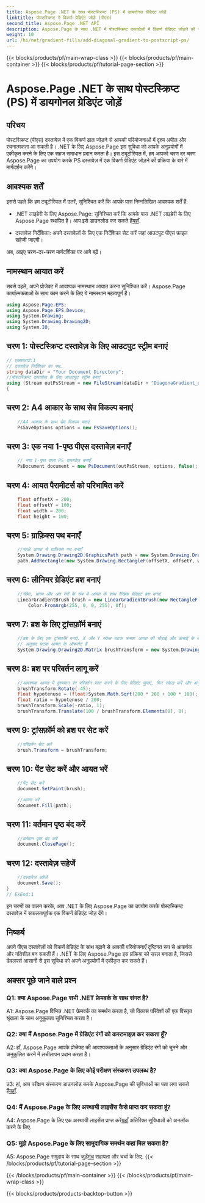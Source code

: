 ```yaml
---
title: Aspose.Page .NET के साथ पोस्टस्क्रिप्ट (PS) में डायगोनल ग्रेडिएंट जोड़ें
linktitle: पोस्टस्क्रिप्ट में विकर्ण ग्रेडिएंट जोड़ें (पीएस)
second_title: Aspose.Page .NET API
description: Aspose.Page के साथ .NET में पोस्टस्क्रिप्ट दस्तावेज़ों में विकर्ण ग्रेडिएंट जोड़ने की सरलता का अन्वेषण करें। गतिशील दृश्य तत्वों के साथ अपनी परियोजनाओं को उन्नत करें।
weight: 10
url: /hi/net/gradient-fills/add-diagonal-gradient-to-postscript-ps/
---
```


{{< blocks/products/pf/main-wrap-class >}}
{{< blocks/products/pf/main-container >}}
{{< blocks/products/pf/tutorial-page-section >}}

# Aspose.Page .NET के साथ पोस्टस्क्रिप्ट (PS) में डायगोनल ग्रेडिएंट जोड़ें

## परिचय

पोस्टस्क्रिप्ट (पीएस) दस्तावेज़ में एक विकर्ण ढाल जोड़ने से आपकी परियोजनाओं में दृश्य अपील और रचनात्मकता आ सकती है। .NET के लिए Aspose.Page इस सुविधा को आपके अनुप्रयोगों में एकीकृत करने के लिए एक सहज समाधान प्रदान करता है। इस ट्यूटोरियल में, हम आपको चरण दर चरण Aspose.Page का उपयोग करके PS दस्तावेज़ में एक विकर्ण ग्रेडिएंट जोड़ने की प्रक्रिया के बारे में मार्गदर्शन करेंगे।

## आवश्यक शर्तें

इससे पहले कि हम ट्यूटोरियल में उतरें, सुनिश्चित करें कि आपके पास निम्नलिखित आवश्यक शर्तें हैं:

-  .NET लाइब्रेरी के लिए Aspose.Page: सुनिश्चित करें कि आपके पास .NET लाइब्रेरी के लिए Aspose.Page स्थापित है। आप इसे डाउनलोड कर सकते हैं[यहाँ](https://releases.aspose.com/page/net/).

- दस्तावेज़ निर्देशिका: अपने दस्तावेज़ों के लिए एक निर्देशिका सेट करें जहां आउटपुट पीएस फ़ाइल सहेजी जाएगी।

अब, आइए चरण-दर-चरण मार्गदर्शिका पर आगे बढ़ें।

## नामस्थान आयात करें

सबसे पहले, अपने प्रोजेक्ट में आवश्यक नामस्थान आयात करना सुनिश्चित करें। Aspose.Page कार्यात्मकताओं के साथ काम करने के लिए ये नामस्थान महत्वपूर्ण हैं।

```csharp
using Aspose.Page.EPS;
using Aspose.Page.EPS.Device;
using System.Drawing;
using System.Drawing.Drawing2D;
using System.IO;
```

## चरण 1: पोस्टस्क्रिप्ट दस्तावेज़ के लिए आउटपुट स्ट्रीम बनाएं

```csharp
// एक्सस्टार्ट:1
// दस्तावेज़ निर्देशिका का पथ.
string dataDir = "Your Document Directory";
//पोस्टस्क्रिप्ट दस्तावेज़ के लिए आउटपुट स्ट्रीम बनाएं
using (Stream outPsStream = new FileStream(dataDir + "DiagonaGradient_outPS.ps", FileMode.Create))
{
```

## चरण 2: A4 आकार के साथ सेव विकल्प बनाएं

```csharp
	//A4 आकार के साथ सेव विकल्प बनाएं
	PsSaveOptions options = new PsSaveOptions();
```

## चरण 3: एक नया 1-पृष्ठ पीएस दस्तावेज़ बनाएँ

```csharp
	// नया 1-पृष्ठ वाला PS दस्तावेज़ बनाएँ
	PsDocument document = new PsDocument(outPsStream, options, false);
```

## चरण 4: आयत पैरामीटर्स को परिभाषित करें

```csharp
	float offsetX = 200;
	float offsetY = 100;
	float width = 200;
	float height = 100;
```

## चरण 5: ग्राफ़िक्स पथ बनाएँ

```csharp
	//पहले आयत से ग्राफ़िक्स पथ बनाएँ
	System.Drawing.Drawing2D.GraphicsPath path = new System.Drawing.Drawing2D.GraphicsPath();
	path.AddRectangle(new System.Drawing.RectangleF(offsetX, offsetY, width, height));
```

## चरण 6: लीनियर ग्रेडिएंट ब्रश बनाएं

```csharp
	//सीमा, प्रारंभ और अंत रंगों के रूप में आयत के साथ रैखिक ग्रेडिएंट ब्रश बनाएं
	LinearGradientBrush brush = new LinearGradientBrush(new RectangleF(0, 0, width, height), Color.FromArgb(255, 255, 0, 0),
		Color.FromArgb(255, 0, 0, 255), 0f);
```

## चरण 7: ब्रश के लिए ट्रांसफ़ॉर्म बनाएं

```csharp
	//ब्रश के लिए एक ट्रांसफ़ॉर्म बनाएं. X और Y स्केल घटक क्रमशः आयत की चौड़ाई और ऊंचाई के बराबर होने चाहिए।
	// अनुवाद घटक आयत के ऑफसेट हैं
	System.Drawing.Drawing2D.Matrix brushTransform = new System.Drawing.Drawing2D.Matrix(width, 0, 0, height, offsetX, offsetY);
```

## चरण 8: ब्रश पर परिवर्तन लागू करें

```csharp
	//आवश्यक आयत में दृश्यमान रंग परिवर्तन प्राप्त करने के लिए ग्रेडिएंट घुमाएं, फिर स्केल करें और अनुवाद करें
	brushTransform.Rotate(-45);
	float hypotenuse = (float)System.Math.Sqrt(200 * 200 + 100 * 100);
	float ratio = hypotenuse / 200;
	brushTransform.Scale(-ratio, 1);
	brushTransform.Translate(100 / brushTransform.Elements[0], 0);
```

## चरण 9: ट्रांसफ़ॉर्म को ब्रश पर सेट करें

```csharp
	//परिवर्तन सेट करें
	brush.Transform = brushTransform;
```

## चरण 10: पेंट सेट करें और आयत भरें

```csharp
	//पेंट सेट करें
	document.SetPaint(brush);

	//आयत भरें
	document.Fill(path);
```

## चरण 11: वर्तमान पृष्ठ बंद करें

```csharp
	//वर्तमान पृष्ठ बंद करें
	document.ClosePage();
```

## चरण 12: दस्तावेज़ सहेजें

```csharp
	//दस्तावेज़ सहेजें
	document.Save();
}
// ExEnd:1
```

इन चरणों का पालन करके, आप .NET के लिए Aspose.Page का उपयोग करके पोस्टस्क्रिप्ट दस्तावेज़ में सफलतापूर्वक एक विकर्ण ग्रेडिएंट जोड़ देंगे।

## निष्कर्ष

अपने पीएस दस्तावेज़ों को विकर्ण ग्रेडिएंट के साथ बढ़ाने से आपकी परियोजनाएँ दृष्टिगत रूप से आकर्षक और गतिशील बन सकती हैं। .NET के लिए Aspose.Page इस प्रक्रिया को सरल बनाता है, जिससे डेवलपर्स आसानी से इस सुविधा को अपने अनुप्रयोगों में एकीकृत कर सकते हैं।

## अक्सर पूछे जाने वाले प्रश्न

### Q1: क्या Aspose.Page सभी .NET फ्रेमवर्क के साथ संगत है?

A1: Aspose.Page विभिन्न .NET फ्रेमवर्क का समर्थन करता है, जो विकास परिवेशों की एक विस्तृत श्रृंखला के साथ अनुकूलता सुनिश्चित करता है।

### Q2: क्या मैं Aspose.Page में ग्रेडिएंट रंगों को कस्टमाइज़ कर सकता हूँ?

A2: हाँ, Aspose.Page आपके प्रोजेक्ट की आवश्यकताओं के अनुसार ग्रेडिएंट रंगों को चुनने और अनुकूलित करने में लचीलापन प्रदान करता है।

### Q3: क्या Aspose.Page के लिए कोई परीक्षण संस्करण उपलब्ध है?

 उ3: हां, आप परीक्षण संस्करण डाउनलोड करके Aspose.Page की सुविधाओं का पता लगा सकते हैं[यहाँ](https://releases.aspose.com/).

### Q4: मैं Aspose.Page के लिए अस्थायी लाइसेंस कैसे प्राप्त कर सकता हूं?

 A4: Aspose.Page के लिए एक अस्थायी लाइसेंस प्राप्त करें[यहाँ](https://purchase.aspose.com/temporary-license/) अतिरिक्त सुविधाओं को अनलॉक करने के लिए.

### Q5: मुझे Aspose.Page के लिए सामुदायिक समर्थन कहां मिल सकता है?

 A5: Aspose.Page समुदाय के साथ जुड़ें[मंच](https://forum.aspose.com/c/page/39) सहायता और चर्चा के लिए.
{{< /blocks/products/pf/tutorial-page-section >}}

{{< /blocks/products/pf/main-container >}}
{{< /blocks/products/pf/main-wrap-class >}}

{{< blocks/products/products-backtop-button >}}

